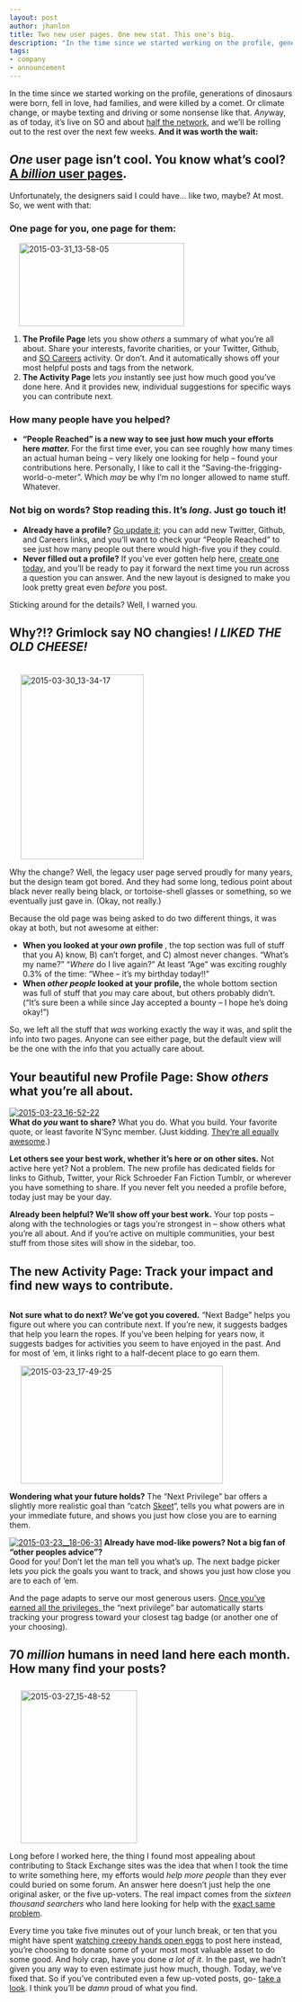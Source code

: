 ```yaml
---
layout: post
author: jhanlon
title: Two new user pages. One new stat. This one's big.
description: "In the time since we started working on the profile, generations of dinosaurs were born, fell in love, had families, and were killed by a comet. Or climate change, or maybe texting and driving or some nonsense like that. Anyway, as of today, it’s live on SO and about half the network, and we’ll be rolling out to the rest over the next few weeks."
tags:
- company
- announcement
---
```


<p>In the time since we started working on the profile, generations of dinosaurs were born, fell in love, had families, and were killed by a comet. Or climate change, or maybe texting and driving or some nonsense like that. <em>Any</em>way, as of today, it&#8217;s live on SO and about <a title="Current list of sites that are live now. "href="http://meta.stackexchange.com/questions/253359/list-of-communities-with-base-css-updates-completed"target="_blank">half the network</a>, and we&#8217;ll be rolling out to the rest over the next few weeks. <strong>And it was worth the wait:</strong></p>
<h2><em>One</em> user page isn&#8217;t cool. You know what&#8217;s cool? <a title="This won't be the last JT reference in this post, I fear." href="https://www.youtube.com/watch?v=4e0n7vTLz1U" target="_blank">A <em>billion</em> user pages</a>.</h2>
<p>Unfortunately, the designers said I could have&#8230; like two, maybe? At most. So, we went with that:</p>
<h3>One page for you, one page for them:</h3>
<p><a href="https://i.stack.imgur.com/vU4Q9.png"><img class="alignright size-full wp-image-15562" style="padding-left: 17px;" src="https://i.stack.imgur.com/vU4Q9.png" alt="2015-03-31_13-58-05" width="294" height="148" /></a></p>
<ol>
<li><strong>The Profile Page</strong> lets you show <em>others</em> a summary of what you&#8217;re all about. Share your interests, favorite charities, or your Twitter, Github, and <a title="Check out the Careers site that puts developers first, second, and fourth. " href="http://careers.stackoverflow.com/" target="_blank">SO Careers</a> activity. Or don&#8217;t. And it automatically shows off your most helpful posts and tags from the network.</li>
<li><strong>The Activity Page</strong> lets <em>you</em> instantly see just how much good you&#8217;ve done here. And it provides new, individual suggestions for specific ways you can contribute next.</li>
</ol>
<h3>How many people have you helped?</h3>
<ul>
<li><strong>&#8220;People Reached&#8221; is a new way to see just how much your efforts here <em>matter. </em></strong> For the first time ever, you can see roughly how many times an actual human being &#8211; very likely one looking for help &#8211; found your contributions here. Personally, I like to call it the &#8220;Saving-the-frigging-world-o-meter&#8221;. Which <em>may</em> be why I&#8217;m no longer allowed to name stuff. Whatever.</li>
</ul>
<h3>Not big on words? Stop reading this. It&#8217;s <em>long</em>. Just go touch it!</h3>
<ul>
<li><strong>Already have a profile?</strong> <a href="http://stackoverflow.com/users/edit/current" target="_blank">Go update it</a>; you can add new Twitter, Github, and Careers links, and you&#8217;ll want to check your &#8220;People Reached&#8221; to see just how many people out there would high-five you if they could.</li>
<li><strong>Never filled out a profile?</strong> If you&#8217;ve ever gotten help here, <a href="https://stackoverflow.com/users/signup?returnurl=http%3a%2f%2fstackoverflow.com%2f">create one today</a>, and you&#8217;ll be ready to pay it forward the next time you run across a question you can answer. And the new layout is designed to make you look pretty great even <em>before</em> you post.</li>
</ul>
<p>Sticking around for the details? Well, I warned you.</p>
<h2>Why?!? Grimlock say NO changies! <em>I LIKED THE OLD CHEESE!</em></h2>
<p><a href="https://i.stack.imgur.com/zCjlC.png"><img class="alignright size-large wp-image-15468" style="padding: 20px 0 0 20px;" src="https://i.stack.imgur.com/zCjlC.png" alt="2015-03-30_13-34-17" width="219" height="329" /></a></p>
<p>Why the change? Well, the legacy user page served proudly for many years, but the design team got bored. And they had some long, tedious point about black never really being black, or tortoise-shell glasses or something, so we eventually just gave in. (Okay, not really.)</p>
<p>Because the old page was being asked to do two different things, it was okay at both, but not awesome at either:</p>
<ul>
<li><strong> When you looked at your <em>own</em> profile </strong>, the top section was full of stuff that you A) know, B) can&#8217;t forget, and C) almost never changes. &#8220;What&#8217;s my name?&#8221; &#8220;<em>Where</em> do I live again?&#8221; At least &#8220;Age&#8221; was exciting roughly 0.3% of the time: &#8220;Whee &#8211; it&#8217;s my birthday today!!&#8221;</li>
<li><strong> When <em>other people</em> looked at your profile, </strong> the whole bottom section was full of stuff that <em>you</em> may care about, but others probably didn&#8217;t. (&#8220;It&#8217;s sure been a while since Jay accepted a bounty &#8211; I hope he&#8217;s doing okay!&#8221;)</li>
</ul>
<p>So, we left all the stuff that <em>was</em> working exactly the way it was, and split the info into two pages. Anyone can see either page, but the default view will be the one with the info that you actually care about.</p>
<h2>Your beautiful new Profile Page: Show <em>others</em> what you&#8217;re all about.</h2>
<p><a href="https://i.stack.imgur.com/FM1Pu.png"><img class="alignnone size-full wp-image-15401" src="https://i.stack.imgur.com/FM1Pu.png" alt="2015-03-23_16-52-22" /></a><br />
<strong>What do <em>you</em> want to share?</strong> What you do. What you build. Your favorite quote, or least favorite N&#8217;Sync member. (Just kidding. <a title="♪...don't want to be a fool for you. Or a player in your game of two...♪  (If you click now, don't act like I didn't warn you.)" href="https://www.youtube.com/watch?v=Eo-KmOd3i7s&amp;feature=youtu.be&amp;t=22" target="_blank">They&#8217;re all equally awesome</a>.)</p>
<p><strong>Let others see your best work, whether it&#8217;s here or on other sites.</strong> Not active here yet? Not a problem. The new profile has dedicated fields for links to Github, Twitter, your Rick Schroeder Fan Fiction Tumblr, or wherever you have something to share. If you never felt you needed a profile before, today just may be your day.</p>
<p><strong>Already been helpful? We&#8217;ll show off your best work.</strong> Your top posts &#8211; along with the technologies or tags you&#8217;re strongest in &#8211; show others what you&#8217;re all about. And if you&#8217;re active on multiple communities, your best stuff from those sites will show in the sidebar, too.</p>
<h2>The new Activity Page: Track your impact and find new ways to contribute.</h2>
<p><a href="https://i.stack.imgur.com/UjNAf.png"><img class="alignnone wp-image-15750 size-full" style="padding-right: 50px;" src="https://i.stack.imgur.com/UjNAf.png" alt="" /></a></p>
<p><strong>Not sure what to do next? We&#8217;ve got you covered.</strong>
&#8220;Next Badge&#8221; helps you figure out where you can contribute next. If you&#8217;re new, it suggests badges that help you learn the ropes. If you&#8217;ve been helping for years now, it suggests badges for activities you seem to have enjoyed in the past. And for most of &#8217;em, it links right to a half-decent place to go earn them.</p>
<a href="https://i.stack.imgur.com/y1vLD.png"><img class="alignright size-medium wp-image-15399" style="padding-left: 20px;" src="https://i.stack.imgur.com/y1vLD.png" alt="2015-03-23_17-49-25" width="360" height="210" /></a>
<p><strong>Wondering what your future holds?</strong> The &#8220;Next Privilege&#8221; bar offers a slightly more realistic goal than &#8220;catch <a title="Don't look directly at his profile - its power is too great." href="http://stackoverflow.com/users/22656/jon-skeet"target="_blank">Skeet</a>&#8220;, tells you what powers are in your immediate future, and shows you just how close you are to earning them.</p>
<p><a href="https://i.stack.imgur.com/WtXg2.png"><img class="alignright size-full wp-image-15676" alt="2015-03-23__18-06-31" src="https://i.stack.imgur.com/WtXg2.png" /></a> <strong>Already have mod-like powers? Not a big fan of &#8220;other peoples advice&#8221;?</strong><br />
Good for you! Don&#8217;t let the man tell you what&#8217;s up. The next badge picker lets <em>you</em> pick the goals you want to track, and shows you just how close you are to each of &#8217;em.</p>
<p>And the page adapts to serve our most generous users. <a title="Yep. Went with Hans Gruber for an inspirational quote. Just go with it."href="https://www.youtube.com/watch?v=w9yKJeUesIQ" target="_blank"> Once you&#8217;ve earned all the privileges, </a>the &#8220;next privilege&#8221; bar automatically starts tracking your progress toward your closest tag badge (or another one of your choosing).</p>
<h2>70 <em>million</em> humans in need land here each month. How many find your posts?</h2>
<a href="https://i.stack.imgur.com/K2S2F.png"><img class="alignright size-medium wp-image-15396" style="padding: 8px 0 0 20px;" src="https://i.stack.imgur.com/K2S2F.png" alt="2015-03-27_15-48-52" width="207" height="272" /></a>
<p>Long before I worked here, the thing I found most appealing about contributing to Stack Exchange sites was the idea that when I took the time to write something here, my efforts would <em> help more people </em> than they ever could buried on some forum.  An answer here doesn&#8217;t just help the one original asker, or the five up-voters. The real impact comes from the <em>sixteen thousand searchers</em> who land here looking for help with the <a href="http://apple.stackexchange.com/questions/68301/how-do-i-set-my-logitech-harmony-remote-to-control-my-apple-tv">exact same problem</a>.</p>
<p>Every time you take five minutes out of your lunch break, or ten that you might have spent <a title="Did you know this was a thing?  W.T.F?!?!?  My GOD-look at the *view count*. Our kids are SOOOOOOOO screwed." href="https://www.youtube.com/watch?v=h6szTEZn1m4" target="_blank">watching creepy hands open eggs</a> to post here instead, you&#8217;re choosing to donate some of your most most valuable asset to do some good. And holy crap, have you done <em>a lot of it</em>. In the past, we hadn&#8217;t given you any way to even estimate just how much, though. Today, we&#8217;ve fixed that. So if you&#8217;ve contributed even a few up-voted posts, go- <a href="http://stackoverflow.com/users/current" target="_blank">take a look</a>.  I think you&#8217;ll be <em>damn</em> proud of what you find.</p>